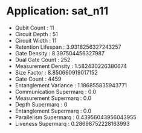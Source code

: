 # Application: sat_n11
- Qubit Count : 11
- Circuit Depth : 51
- Circuit Width : 11
- Retention Lifespan : 3.9318256327243257
- Gate Density : 8.397504456327987
- Dual Gate Count : 252
- Measurement Density : 1.582430226380674
- Size Factor : 8.850660919017152
- Gate Count : 4459
- Entanglement Variance : 1.186855835943771
- Communication Supermarq : 0.0
- Measurement Supermarq : 0.0
- Depth Supermarq : 0
- Entanglement Supermarq : 0.0
- Parallelism Supermarq : 0.43956043956043955
- Liveness Supermarq : 0.28698752228163993
